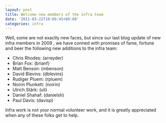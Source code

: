 ```yaml
---
layout: post
title: Welcome new members of the infra team
date: '2011-03-22T10:09:45+00:00'
categories: infra
---
```

<p>
Well, some are not exactly new faces, but since our last blog update of new infra members in 2009 , we have conned with promises of fame, fortune and beer the following new additions to the infra team:

</p> 
  <ul> 
    <li>Chris Rhodes: (arreyder)
</li> 
    <li>Brian Fox: (brianf)
</li> 
    <li>Matt Benson: (mbenson)
</li> 
    <li>David Blevins: (dblevins)
</li> 
    <li>Rudiger Pluem: (rpluem)
</li> 
    <li>Noirin Plunkett: (noirin)
</li> 
    <li>Ulrich Stärk: (uli)
</li> 
    <li>Daniel Shahaf: (danielsh)
</li> 
    <li>Paul Davis: (davisp)

</li> 
  </ul> 
  <p>Infra work is not your normal volunteer work, and it is greatly appreciated when any of these folks get to help.
</p>
